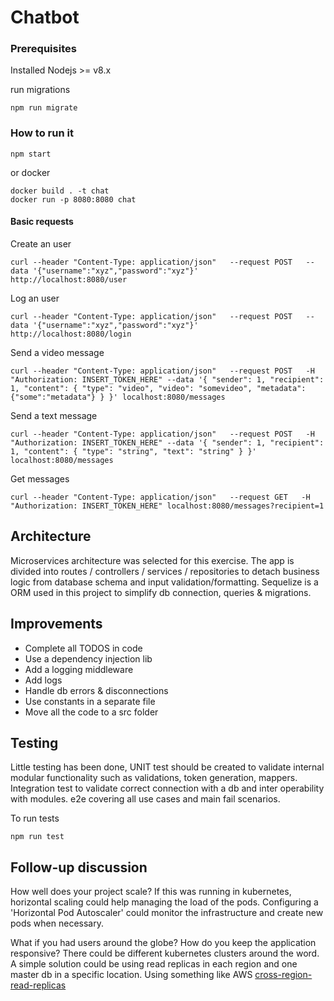 # Chatbot
### Prerequisites

Installed Nodejs >= v8.x

run migrations

```
npm run migrate
```
### How to run it

```
npm start
```

or docker
```
docker build . -t chat
docker run -p 8080:8080 chat
```

#### Basic requests

Create an user

```
curl --header "Content-Type: application/json"   --request POST   --data '{"username":"xyz","password":"xyz"}'   http://localhost:8080/user
```

Log an user

```
curl --header "Content-Type: application/json"   --request POST   --data '{"username":"xyz","password":"xyz"}'   http://localhost:8080/login
```

Send a video message
```
curl --header "Content-Type: application/json"   --request POST   -H "Authorization: INSERT_TOKEN_HERE" --data '{ "sender": 1, "recipient": 1, "content": { "type": "video", "video": "somevideo", "metadata":{"some":"metadata"} } }' localhost:8080/messages
```

Send a text message
```
curl --header "Content-Type: application/json"   --request POST   -H "Authorization: INSERT_TOKEN_HERE" --data '{ "sender": 1, "recipient": 1, "content": { "type": "string", "text": "string" } }' localhost:8080/messages
```

Get messages 
```
curl --header "Content-Type: application/json"   --request GET   -H "Authorization: INSERT_TOKEN_HERE" localhost:8080/messages?recipient=1 
```

## Architecture

Microservices architecture was selected for this exercise. The app is divided into routes / controllers / services / repositories to detach business logic from database schema and input validation/formatting. Sequelize is a ORM used in this project to simplify db connection, queries & migrations.

## Improvements

- Complete all TODOS in code
- Use a dependency injection lib
- Add a logging middleware
- Add logs
- Handle db errors & disconnections
- Use constants in a separate file
- Move all the code to a src folder

## Testing

Little testing has been done, UNIT test should be created to validate internal modular functionality such as validations, token generation, mappers.
Integration test to validate correct connection with a db and inter operability with modules.
e2e covering all use cases and main fail scenarios.

To run tests
```
npm run test
```

## Follow-up discussion

How well does your project scale? If this was running in kubernetes, horizontal scaling could help managing the load of the pods. Configuring a 'Horizontal Pod Autoscaler' could monitor the infrastructure and create new pods when necessary.

What if you had users around the globe? How do you keep the application responsive? There could be different kubernetes clusters around the word. A simple solution could be using read replicas in each region and one master db in a specific location. Using something like AWS [cross-region-read-replicas](https://aws.amazon.com/blogs/aws/cross-region-read-replicas-for-amazon-rds-for-mysql/)
